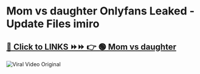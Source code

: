 
 # Mom vs daughter Onlyfans Leaked - Update Files imiro

## <h2><a href="https://clipsfans.com/Mom_vs_daughter&ref=git">🔗 Click to LINKS ⏩⏩ 👉 🟢 Mom vs daughter </a></h2>

<a href="https://clipsfans.com/Mom_vs_daughter&ref=git" rel="nofollow" data-target="animated-image.originalLink"><img src="https://i.ibb.co.com/xMMVF88/686577567.gif" alt="Viral Video Original" style="max-width: 100%; display: inline-block;" data-target="animated-image.originalImage"></a>

